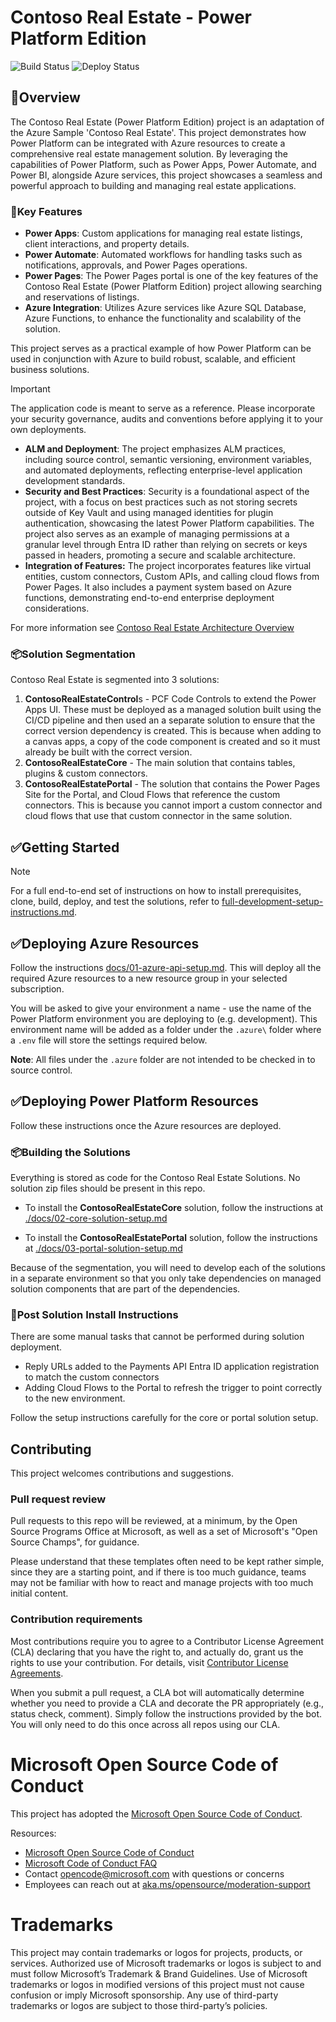 # Contoso Real Estate - Power Platform Edition
![Build Status](../../actions/workflows/build.yml/badge.svg)  ![Deploy Status](../../actions/workflows/deploy-release.yml/badge.svg)

## 👀Overview

The Contoso Real Estate (Power Platform Edition) project is an adaptation of the Azure Sample 'Contoso Real Estate'. This project demonstrates how Power Platform can be integrated with Azure resources to create a comprehensive real estate management solution. By leveraging the capabilities of Power Platform, such as Power Apps, Power Automate, and Power BI, alongside Azure services, this project showcases a seamless and powerful approach to building and managing real estate applications.

### 🌟Key Features

- **Power Apps**: Custom applications for managing real estate listings, client interactions, and property details.
- **Power Automate**: Automated workflows for handling tasks such as notifications, approvals, and Power Pages operations.
- **Power Pages**: The Power Pages portal is one of the key features of the Contoso Real Estate (Power Platform Edition) project allowing searching and reservations of listings.
- **Azure Integration**: Utilizes Azure services like Azure SQL Database, Azure Functions, to enhance the functionality and scalability of the solution.

This project serves as a practical example of how Power Platform can be used in conjunction with Azure to build robust, scalable, and efficient business solutions.

> [!IMPORTANT]
> The application code is meant to serve as a reference. Please incorporate your security governance, audits and conventions before applying it to your own deployments.

- **ALM and Deployment**: The project emphasizes ALM practices, including source control, semantic versioning, environment variables, and automated deployments, reflecting enterprise-level application development standards.
- **Security and Best Practices**: Security is a foundational aspect of the project, with a focus on best practices such as not storing secrets outside of Key Vault and using managed identities for plugin authentication, showcasing the latest Power Platform capabilities. The project also serves as an example of managing permissions at a granular level through Entra ID rather than relying on secrets or keys passed in headers, promoting a secure and scalable architecture.
- **Integration of Features:** The project incorporates features like virtual entities, custom connectors, Custom APIs, and calling cloud flows from Power Pages. It also includes a payment system based on Azure functions, demonstrating end-to-end enterprise deployment considerations.

For more information see [Contoso Real Estate Architecture Overview](./docs/06-design.md)

### 📦Solution Segmentation

Contoso Real Estate is segmented into 3 solutions:

1. **ContosoRealEstateControl**s - PCF Code Controls to extend the Power Apps UI. These must be deployed as a managed solution built using the CI/CD pipeline and then used an a separate solution to ensure that the correct version dependency is created. This is because when adding to a canvas apps, a copy of the code component is created and so it must already be built with the correct version.
1. **ContosoRealEstateCore** - The main solution that contains tables, plugins & custom connectors. 
1. **ContosoRealEstatePortal** - The solution that contains the Power Pages Site for the Portal, and Cloud Flows that reference the custom connectors. This is because you cannot import a custom connector and cloud flows that use that custom connector in the same solution.

## ✅Getting Started

> [!NOTE]
> For a full end-to-end set of instructions on how to install prerequisites, clone, build, deploy, and test the solutions, refer to [full-development-setup-instructions.md](./docs/00-full-development-setup-instructions.md).

## ✅Deploying Azure Resources

Follow the instructions [docs/01-azure-api-setup.md](./docs/01-azure-api-setup.md). This will deploy all the required Azure resources to a new resource group in your selected subscription.

You will be asked to give your environment a name - use the name of the Power Platform environment you are deploying to (e.g. development). This environment name will be added as a folder under the `.azure\` folder where a `.env` file will store the settings required below. 

**Note**: All files under the `.azure` folder are not intended to be checked in to source control.

## ✅Deploying Power Platform Resources

Follow these instructions once the Azure resources are deployed.

### 📦Building the Solutions

Everything is stored as code for the Contoso Real Estate Solutions. No solution zip files should be present in this repo.

- To install the **ContosoRealEstateCore** solution, follow the instructions at [./docs/02-core-solution-setup.md](./docs/02-core-solution-setup.md)

- To install the **ContosoRealEstatePortal** solution, follow the instructions at [./docs/03-portal-solution-setup.md](./docs/03-portal-solution-setup.md)

Because of the segmentation, you will need to develop each of the solutions in a separate environment so that you only take dependencies on managed solution components that are part of the dependencies.

### 📜Post Solution Install Instructions

There are some manual tasks that cannot be performed during solution deployment.

- Reply URLs added to the Payments API Entra ID application registration to match the custom connectors
- Adding Cloud Flows to the Portal to refresh the trigger to point correctly to the new environment.

Follow the setup instructions carefully for the core or portal solution setup.

## Contributing

This project welcomes contributions and suggestions.

### Pull request review

Pull requests to this repo will be reviewed, at a minimum, by the Open Source Programs Office at
Microsoft, as well as a set of Microsoft's "Open Source Champs", for guidance.

Please understand that these templates often need to be kept rather simple, since
they are a starting point, and if there is too much guidance, teams may not be familiar
with how to react and manage projects with too much initial content.

### Contribution requirements

Most contributions require you to agree to a
Contributor License Agreement (CLA) declaring that you have the right to, and actually do, grant us
the rights to use your contribution. For details, visit [Contributor License Agreements](https://cla.opensource.microsoft.com).

When you submit a pull request, a CLA bot will automatically determine whether you need to provide
a CLA and decorate the PR appropriately (e.g., status check, comment). Simply follow the instructions
provided by the bot. You will only need to do this once across all repos using our CLA.

# Microsoft Open Source Code of Conduct

This project has adopted the [Microsoft Open Source Code of Conduct](https://opensource.microsoft.com/codeofconduct/).

Resources:

- [Microsoft Open Source Code of Conduct](https://opensource.microsoft.com/codeofconduct/)
- [Microsoft Code of Conduct FAQ](https://opensource.microsoft.com/codeofconduct/faq/)
- Contact [opencode@microsoft.com](mailto:opencode@microsoft.com) with questions or concerns
- Employees can reach out at [aka.ms/opensource/moderation-support](https://aka.ms/opensource/moderation-support)

# Trademarks

This project may contain trademarks or logos for projects, products, or services. Authorized use of Microsoft trademarks or logos is subject to and must follow Microsoft’s Trademark & Brand Guidelines. Use of Microsoft trademarks or logos in modified versions of this project must not cause confusion or imply Microsoft sponsorship. Any use of third-party trademarks or logos are subject to those third-party’s policies.
